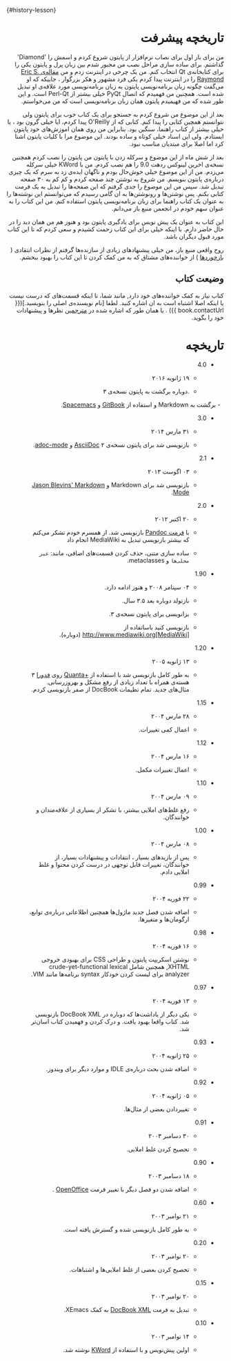  {#history-lesson}
<div dir=rtl>

# تاریخچه پیشرفت

من برای بار اول برای نصاب نرم‌افزار  از پایتون شروع کردم و اسمش را  'Diamond' گذاشتم. برای ساده سازی مراحل نصب من مجبور شدم بین زبان پرل و پایتون یکی را برای کتابخانه‌ی Qt  انتخاب کنم. من یک چرخی در اینترنت زدم و من [مقاله‌ی Eric S. Raymond](http://www.python.org/about/success/esr/) را در اینترنت پیدا کردم یکی فرد مشهور و هکر بزرگوار ، جاییکه که او می‌گفت چگونه زبان برنامه‌نویسی پایتون به زبان برنامه‌نویسی مورد علاقه‌ی او تبدیل شده است. همچنین من فهمیدم که اتصال PyQt خیلی بیشتر از Perl-Qt است. و این طور شده که من فهیمیدم پایتون همان زبان برنامه‌نویسی است که من می‌خواستم.

بعد از این موضوع من شروع کردم به جستجو برای یک کتاب خوب برای پایتون ولی نتوانستم همچین کتابی را پیدا کنم. کتابی که از O'Reilly پیدا کردم،  ایا خیلی گرون بود ، یا خیلی بیشتر از کتاب راهنما، سنگین بود. بنابراین من روی همان اموزش‌های خود پایتون ایستادم. ولی این اسناد خیلی کوتاه و ساده بودند. این موضوع مرا با کلیات پایتون اشنا کرد اما اصلا برای مبتدیان مناسب نبود.

بعد از شش ماه از این موضوع و سرکله زدن با پایتون من پایتون را نصب کردم همچنین نسخه‌ی اخرین لینوکس ردهت 9.0 را هم نصب کردم. من با  KWord خیلی سرکله می‌زدم. من از این موضوع خیلی خوش‌حال بودم و ناگهان ایده‌ی زد به سرم که یک چیزی درباره‌ی پایتون بنویسم. من شروع به نوشتن چند صفحه کردم و کم کم به ۳۰ صفحه تبدیل شد. سپس من این موضوع را جدی گرفتم که این صفحه‌ها را تبدیل به یک فرمت کتابی بکنم.
پس نوشتن‌ها و رونوشتن‌ها به ان گامی رسیدم که می‌توانستم این نوشته‌ها را به عنوان یک کتاب راهنما برای زبان برنامه‌نویسی پایتون استفاده کنم. من این کتاب را به عنوان سهم خودم در انجعمن منبع باز می‌دانم.

این کتاب به عنوان یک پیش نویس برای یادگیری پایتون بود و هنوز هم من همان دید را در حال حاضر دارم. با اینکه خیلی برای این کتاب زحمت کشیدم و سعی کردم که تا این کتاب مورد قبول دیگران باشد.

روح واقعی منبع باز، من خیلی پیشنهاد‌های زیادی از سازنده‌ها گرفتم از نظرات انتقادی 
( [بازخوردها](./README.md#who-reads-bop) ) از خواننده‌های مشتاق که به من کمک کردن تا این کتاب را بهبود ببخشم.


## وضیعت کتاب

کتاب نیاز به کمک خواننده‌های خود دارد, مانند شما، تا اینکه قسمت‌های که درست نیست یا اینکه اصلا اشتباه است به ان اشاره کنید. لطفا [نام نویسنده‌ی اصلی را بنویسید.]({{ book.contactUrl }}) .  یا همان طور که اشاره شده در [مترجمین](./translations.md#translations) نظرها و پیشنهادات خود را بگوید.


# تاریخچه

- 4.0

     -  ۱۹ ژانویه ۲۰۱۶

     - .دوباره‌ برگشت به پایتون نسخه‌ی ۳

     - برگشت به  Markdown و استفاده از [GitBook](https://www.gitbook.com) و  [Spacemacs](http://spacemacs.org).

- 3.0
     
    - ۳۱ مارس ۲۰۱۴

    - بازنویسی شد برای پایتون نسخه‌ی ۲
[AsciiDoc](http://asciidoctor.org/docs/what-is-asciidoc/) و  [adoc-mode](https://github.com/sensorflo/adoc-mode/wiki).

- 2.1
   
   - ۰۳ اگوست ۲۰۱۳

   - بازنویسی شد برای Markdown و [Jason Blevins' Markdown Mode](http://jblevins.org/projects/markdown-mode/).
   

- 2.0

   - ۲۰ اکتبر ۲۰۱۲

  - با [ فرمت Pandoc](http://johnmacfarlane.net/pandoc/README.html) بازنویسی شد. از همسرم خودم تشکر می‌کنم که بیشتر بازنویسی تبدیل به MediaWiki انجام داد

  - ساده سازی متنی، حذف کردن قسمت‌های اضافی، مانند: `غیر محلی‌ها` و metaclasses.


- 1.90
 
  - ۰۴ سپتامر ۲۰۰۸ و هنوز ادامه دارد.

  - بازتولد دوباره بعد ۳.۵ سال.

  - بزانویسی برای پایتون نسخه‌ی ۳.

  - بازنویسی کنید باساتفاده از  
http://www.mediawiki.org[MediaWiki] (دوباره).



- 1.20

    - ۱۳ ژانویه ۲۰۰۵

    - به طور کامل بازنویسی شد با استفاده از  [+Quanta](https://en.wikipedia.org/wiki/Quanta_Plus) روی [فدورا](http://fedoraproject.org/)  ۳ هسته‌ی همراه با تعداد زیادی از رفع مشکل و بهروزرسانی. مثال‌های جدید. تمام تظیمات DocBook از صفر بازنویسی کردم.



- 1.15 

   - ۲۸ مارس ۲۰۰۴

   - اعمال کمی تغییرات.

- 1.12

   - ۱۶ مارس ۲۰۰۴

   - اعمال تغییرات مکمل.


- 1.10

   - ۰۹ مارس ۲۰۰۴

   - رفع غلط‌های املایی بیشتر، با تشکر از بسیاری از علاقه‌مندان و خوانندگان.


- 1.00

   - ۰۸ مارس ۲۰۰۴

   - پس از بازید‌های بسیار ، انتقادات و پیشنهادات بسیار، از خوانندگان، تغییرات قابل توجهی در درست کردن محتوا و غلط املایی دادم.


- 0.99

   - ۲۲ فوریه ۲۰۰۴

   - اضافه شدن فصل جدید ماژول‌ها همچنین اطلاعاتی درباره‌ی توابع، ارگومان‌ها و متغیرها.



- 0.98

   - ۱۶ فوریه ۲۰۰۴

   - نوشتن اسکریپت پایتون و طراحی CSS برای بهبودی خروجی XHTML, همچنین شامل crude-yet-functional lexical analyzer برای لیست کردن خودکار  syntax برنامه‌ها مانند  VIM.


- 0.97

   - ۱۳ فوریه ۲۰۰۴

   - یکی دیگر از یاداشت‌ها که دوباره در DocBook XML  بازنویسی شد. کتاب واقعا بهبود یافت. و درک کردن و فهمیدن کتاب اسان‌تر شد.


- 0.93

   - ۲۵ ژانویه ۲۰۰۴

   - اضافه شدن بحث درباره‌ی  IDLE و موارد دیگر برای ویندوز.


- 0.92

   - ۰۵ ژانویه ۲۰۰۴

   - تغییردادن بعضی از مثال‌ها.


- 0.91 

   - ۳۰ دسامبر ۲۰۰۳

   - تحصیح کردن غلط املایی.


- 0.90

   - ۱۸ دسامبر ۲۰۰۳

   - اضافه شدن دو فصل دیگر با تغییر فرمت [OpenOffice](https://en.wikipedia.org/wiki/OpenOffice)  .


- 0.60

   - ۲۱ نوامبر ۲۰۰۳

   - به طور کامل بازنویسی شده و گسترش یافته است.


- 0.20

   - ۲۰ نوامبر ۲۰۰۳

   - تحصیح کردن بعضی از غلط املایی‌ها و اشتباهات.


- 0.15

   - ۲۰ نوامبر ۲۰۰۳

   - تبدیل به فرمت  [DocBook XML](https://en.wikipedia.org/wiki/DocBook) به کمک XEmacs.


- 0.10

   - ۱۴ نوامبر ۲۰۰۳ 

   - اولین پیش‌نویس و با استفاده از  [KWord](https://en.wikipedia.org/wiki/Kword) نوشته شد.
